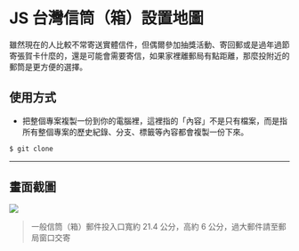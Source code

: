 # JS 台灣信筒（箱）設置地圖

雖然現在的人比較不常寄送實體信件，但偶爾參加抽獎活動、寄回郵或是過年過節寄張賀卡什麼的，還是可能會需要寄信，如果家裡離郵局有點距離，那麼投附近的郵筒是更方便的選擇。

## 使用方式
- 把整個專案複製一份到你的電腦裡，這裡指的「內容」不是只有檔案，而是指所有整個專案的歷史紀錄、分支、標籤等內容都會複製一份下來。
```sh
$ git clone
```

----

## 畫面截圖
![](https://i.imgur.com/PV4UMsx.png)
> 一般信筒（箱）郵件投入口寬約 21.4 公分，高約 6 公分，過大郵件請至郵局窗口交寄
